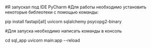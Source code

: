 #Я запускал под IDE PyCharm
#Для работы необходимо установить некоторые библеотеки с помощью команды:

pip install fastapi[all] uvicorn sqlalchemy psycopg2-binary

#Для запуска необходимо написать команды в консоль

cd sql_app
uvicorn main:app --reload

